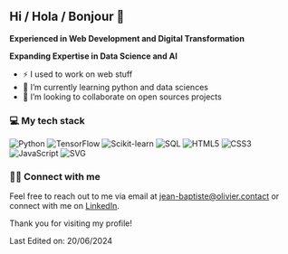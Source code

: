 ## Hi / Hola / Bonjour 👋

**Experienced in Web Development and Digital Transformation**

**Expanding Expertise in Data Science and AI**

- ⚡ I used to work on web stuff
- 🌱 I’m currently learning python and data sciences
- 👯 I’m looking to collaborate on open sources projects

### 💻 My tech stack
![Python](https://img.shields.io/badge/Python-3776AB?style=flat-square&logo=python&logoColor=white)
![TensorFlow](https://img.shields.io/badge/TensorFlow-FF6F00?style=flat-square&logo=tensorflow&logoColor=white)
![Scikit-learn](https://img.shields.io/badge/Scikit--learn-F7931E?style=flat-square&logo=scikit-learn&logoColor=white)
![SQL](https://img.shields.io/badge/SQL-336791?style=flat-square&logo=postgresql&logoColor=white)
![HTML5](https://img.shields.io/badge/HTML5-E34F26?style=flat-square&logo=html5&logoColor=white)
![CSS3](https://img.shields.io/badge/CSS3-1572B6?style=flat-square&logo=css3&logoColor=white)
![JavaScript](https://img.shields.io/badge/JavaScript-F7DF1E?style=flat-square&logo=javascript&logoColor=black)
![SVG](https://img.shields.io/badge/SVG-FFB13B?style=flat-square&logo=svg&logoColor=black)


### 🤝🏻 Connect with me
Feel free to reach out to me via email at [jean-baptiste@olivier.contact](mailto:jean-baptiste@olivier.contact) or connect with me on [LinkedIn](https://www.linkedin.com/in/jbolivier).


Thank you for visiting my profile!


Last Edited on: 20/06/2024
